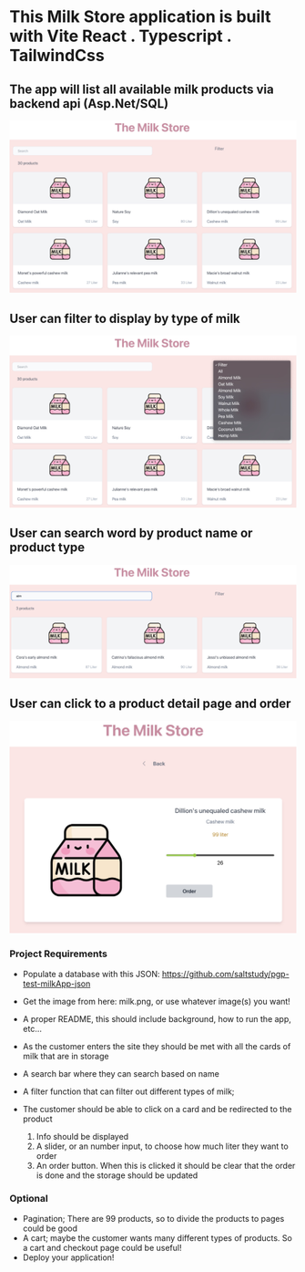 # This Milk Store application is built with Vite React . Typescript . TailwindCss

## The app will list all available milk products via backend api (Asp.Net/SQL)

![All](public/images/listAll.jpg)

## User can filter to display by type of milk

![filter by type](public/images/filterMilk.jpg)

## User can search word by product name or product type

![search](public/images/almSearch.jpg)

## User can click to a product detail page and order

![product detail](public/images/milkslider.jpg)

### Project Requirements

- Populate a database with this JSON: https://github.com/saltstudy/pgp-test-milkApp-json
- Get the image from here: milk.png, or use whatever image(s) you want!
- A proper README, this should include background, how to run the app, etc…
- As the customer enters the site they should be met with all the cards of milk that are in storage
- A search bar where they can search based on name
- A filter function that can filter out different types of milk;
- The customer should be able to click on a card and be redirected to the product

  1.  Info should be displayed
  2.  A slider, or an number input, to choose how much liter they want to order
  3.  An order button. When this is clicked it should be clear that the order is done and the storage should be updated

### Optional

- Pagination; There are 99 products, so to divide the products to pages could be good
- A cart; maybe the customer wants many different types of products. So a cart and checkout page could be useful!
- Deploy your application!
